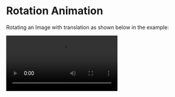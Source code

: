 # Rotation Animation

Rotating an Image with translation as shown below in the example:

![](example.mp4)
